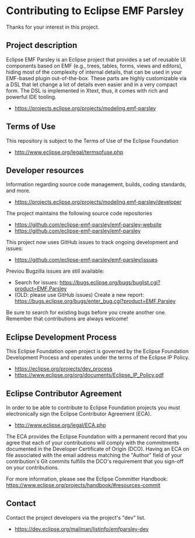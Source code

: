 # Contributing to Eclipse EMF Parsley

Thanks for your interest in this project.

## Project description

Eclipse EMF Parsley is an Eclipse project that provides a set of reusable UI
components based on EMF (e.g., trees, tables, forms, views and editors), hiding
most of the complexity of internal details, that can be used in your EMF-based
plugin out-of-the-box. These parts are highly customizable via a DSL that let
change a lot of details even easier and in a very compact form. The DSL is
implemented in Xtext, thus, it comes with rich and powerful IDE tooling.

* https://projects.eclipse.org/projects/modeling.emf-parsley

## Terms of Use

This repository is subject to the Terms of Use of the Eclipse Foundation

* http://www.eclipse.org/legal/termsofuse.php

## Developer resources

Information regarding source code management, builds, coding standards, and
more.

* https://projects.eclipse.org/projects/modeling.emf-parsley/developer

The project maintains the following source code repositories

* https://github.com/eclipse-emf-parsley/emf-parsley-website
* https://github.com/eclipse-emf-parsley/emf-parsley

This project now uses GitHub issues to track ongoing development and issues:

* https://github.com/eclipse-emf-parsley/emf-parsley/issues

Previou Bugzilla issues are still available:

* Search for issues:
   https://bugs.eclipse.org/bugs/buglist.cgi?product=EMF.Parsley
* (OLD: please use GitHub issues) Create a new report:
   https://bugs.eclipse.org/bugs/enter_bug.cgi?product=EMF.Parsley

Be sure to search for existing bugs before you create another one. Remember that
contributions are always welcome!

## Eclipse Development Process

This Eclipse Foundation open project is governed by the Eclipse Foundation
Development Process and operates under the terms of the Eclipse IP Policy.

* https://eclipse.org/projects/dev_process
* https://www.eclipse.org/org/documents/Eclipse_IP_Policy.pdf

## Eclipse Contributor Agreement

In order to be able to contribute to Eclipse Foundation projects you must
electronically sign the Eclipse Contributor Agreement (ECA).

* http://www.eclipse.org/legal/ECA.php

The ECA provides the Eclipse Foundation with a permanent record that you agree
that each of your contributions will comply with the commitments documented in
the Developer Certificate of Origin (DCO). Having an ECA on file associated with
the email address matching the "Author" field of your contribution's Git commits
fulfills the DCO's requirement that you sign-off on your contributions.

For more information, please see the Eclipse Committer Handbook:
https://www.eclipse.org/projects/handbook/#resources-commit

## Contact

Contact the project developers via the project's "dev" list.

* https://dev.eclipse.org/mailman/listinfo/emfparsley-dev
